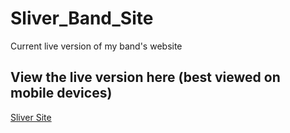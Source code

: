 # Sliver_Band_Site
Current live version of my band's website
## View the live version here (best viewed on mobile devices)
[Sliver Site](http://www.sliverrocks.com)
